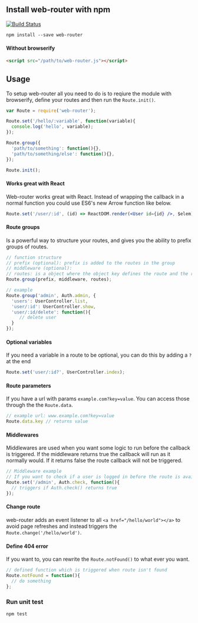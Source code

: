 ## Install web-router with npm
[![Build Status](https://travis-ci.org/kvartborg/web-router.svg?branch=master)](https://travis-ci.org/kvartborg/web-router)

```txt
npm install --save web-router
```

#### Without browserify
```html
<script src="/path/to/web-router.js"></script>
```

## Usage
To setup web-router all you need to do is to reqiure the module with browserify, define your routes and then run the `Route.init()`.
```js
var Route = require('web-router');

Route.set('/hello/:variable', function(variable){
  console.log('hello', variable);
});

Route.group({
  'path/to/something': function(){},
  'path/to/something/else': function(){},
});

Route.init();
```


####  Works great with React
Web-router works great with React. Instead of wrapping the callback in a normal function you could use ES6's new Arrow function like below.  
```jsx
Route.set('/user/:id', (id) => ReactDOM.render(<User id={id} />, $elem));
```

#### Route groups
Is a powerful way to structure your routes, and gives you the ability to prefix groups of routes.

```js
// function structure
// prefix (optional): prefix is added to the routes in the group
// middleware (optional):
// routes: is a object where the object key defines the route and the related function is the callback
Route.group(prefix, middleware, routes);

// example
Route.group('admin', Auth.admin, {
  'users': UserController.list,
  'user/:id': UserController.show,
  'user/:id/delete': function(){
     // delete user
  }
});
```

#### Optional variables
If you need a variable in a route to be optional, you can do this by adding a `?` at the end
```js
Route.set('user/:id?', UserController.index);
```

#### Route parameters
If you have a url with params `example.com?key=value`. You can access those through the the `Route.data`.
```js
// example url: www.example.com?key=value
Route.data.key // returns value
```

#### Middlewares
Middlewares are used when you want some logic to run before the callback is triggered. If the middleware returns true the callback will run as it normally would. If it returns false the route callback will not be triggered.
```js
// Middleware example
// If you want to check if a user is logged in before the route is available
Route.set('/admin', Auth.check, function(){
  // triggers if Auth.check() returns true
});
```


#### Change route
web-router adds an event listener to all `<a href="/hello/world"></a>` to avoid page refreshes and instead triggers the `Route.change('/hello/world')`.


#### Define 404 error
If you want to, you can rewrite the `Route.notFound()` to what ever you want.
```js
// defined function which is triggered when route isn't found
Route.notFound = function(){
  // do something
};
```


### Run unit test
```
npm test
```
